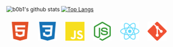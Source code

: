 ![b0b1's github stats](https://github-readme-stats.vercel.app/api?username=0xb0b1&hide=issues&show_icons=true&count_private=true&show_icons=true&include_all_commits=true)
[![Top Langs](https://github-readme-stats.vercel.app/api/top-langs/?username=0xb0b1&langs_count=9&layout=compact&hide=HTML,SHELL,PYTHON&text_colorFFFFFF)](https://github.com/0xb0b1/github-readme-stats)

<div style=" display: flex; ">
	<img src="./html5.svg" width="50" style="
		margin: 3px;
		padding: 8px;
		border-radius: 4px;
	"/>
	<img src="./css3.svg" width="50" style="
		margin: 3px;
		padding: 8px;
		border-radius: 4px;
	"/>
  	<img src="./javascript.svg" width="50" style="
		margin: 3px;
		padding: 8px;
		border-radius: 4px;
	"/>
  	<img src="./node-dot-js.svg" width="50" style="
		margin: 3px;
		padding: 8px;
		border-radius: 4px;
	"/>
	<img src="./react.svg" width="50" style="
		margin: 3px;
		padding: 8px;
		border-radius: 4px;
	"/>
  	<img src="./git.svg" width="50" style="
		margin: 3px;
		padding: 8px;
		border-radius: 4px;
	"/>
</div>
